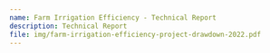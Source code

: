 ```yaml
---
name: Farm Irrigation Efficiency - Technical Report
description: Technical Report
file: img/farm-irrigation-efficiency-project-drawdown-2022.pdf
---
```

